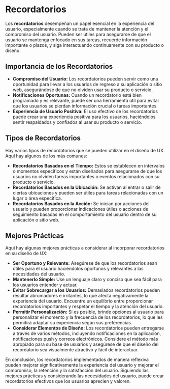 # Recordatorios

Los **recordatorios** desempeñan un papel esencial en la experiencia del usuario, especialmente cuando se trata de mantener la atención y el compromiso del usuario. Pueden ser útiles para asegurarse de que el usuario se mantenga enfocado en sus tareas, recuerde información importante o plazos, y siga interactuando continuamente con su producto o diseño.

## Importancia de los Recordatorios

- **Compromiso del Usuario:** Los recordatorios pueden servir como una oportunidad para llevar a los usuarios de regreso a su aplicación o sitio web, asegurándose de que no olviden usar su producto o servicio.
- **Notificaciones Oportunas:** Cuando un recordatorio está bien programado y es relevante, puede ser una herramienta útil para evitar que los usuarios se pierdan información crucial o tareas importantes.
- **Experiencia de Usuario Positiva:** El uso efectivo de los recordatorios puede crear una experiencia positiva para los usuarios, haciéndolos sentir respaldados y confiados al usar su producto o servicio.

## Tipos de Recordatorios

Hay varios tipos de recordatorios que se pueden utilizar en el diseño de UX. Aquí hay algunos de los más comunes:

- **Recordatorios Basados en el Tiempo:** Estos se establecen en intervalos o momentos específicos y están diseñados para asegurarse de que los usuarios no olviden tareas importantes o eventos relacionados con su producto o servicio.
- **Recordatorios Basados en la Ubicación:** Se activan al entrar o salir de ciertas ubicaciones y pueden ser útiles para tareas relacionadas con un lugar o área específica.
- **Recordatorios Basados en la Acción:** Se inician por acciones del usuario y pueden proporcionar indicaciones útiles o acciones de seguimiento basadas en el comportamiento del usuario dentro de su aplicación o sitio web.

## Mejores Prácticas

Aquí hay algunas mejores prácticas a considerar al incorporar recordatorios en su diseño de UX:

- **Ser Oportuno y Relevante:** Asegúrese de que los recordatorios sean útiles para el usuario haciéndolos oportunos y relevantes a las necesidades del usuario.
- **Mantenerlo Simple:** Use un lenguaje claro y conciso que sea fácil para los usuarios entender y actuar.
- **Evitar Sobrecargar a los Usuarios:** Demasiados recordatorios pueden resultar abrumadores e irritantes, lo que afecta negativamente la experiencia del usuario. Encuentre un equilibrio entre proporcionar recordatorios importantes y respetar el tiempo y la atención del usuario.
- **Permitir Personalización:** Si es posible, brinde opciones al usuario para personalizar el momento y la frecuencia de los recordatorios, lo que les permitirá adaptar su experiencia según sus preferencias.
- **Considerar Elementos de Diseño:** Los recordatorios pueden entregarse a través de varios métodos, incluyendo notificaciones en la aplicación, notificaciones push y correos electrónicos. Considere el método más apropiado para su base de usuarios y asegúrese de que el diseño del recordatorio sea visualmente atractivo y fácil de interactuar.

En conclusión, los recordatorios implementados de manera reflexiva pueden mejorar significativamente la experiencia del usuario y mejorar el compromiso, la retención y la satisfacción del usuario. Siguiendo las mejores prácticas y considerando las necesidades del usuario, puede crear recordatorios efectivos que los usuarios aprecien y valoren.
